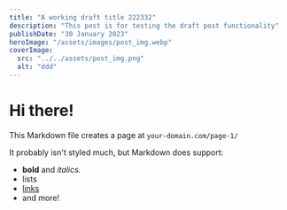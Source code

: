 ```yaml
---
title: "A working draft title 222332"
description: "This post is for testing the draft post functionality"
publishDate: "30 January 2023"
heroImage: "/assets/images/post_img.webp"
coverImage:
  src: "../../assets/post_img.png"
  alt: "ddd"
---
```


# Hi there!

This Markdown file creates a page at `your-domain.com/page-1/`

It probably isn't styled much, but Markdown does support:

- **bold** and _italics._
- lists
- [links](https://astro.build)
- and more!
